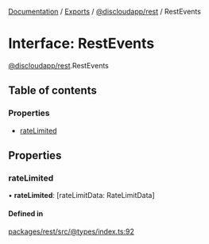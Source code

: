 [Documentation](../README.md) / [Exports](../modules.md) / [@discloudapp/rest](../modules/discloudapp_rest.md) / RestEvents

# Interface: RestEvents

[@discloudapp/rest](../modules/discloudapp_rest.md).RestEvents

## Table of contents

### Properties

- [rateLimited](discloudapp_rest.RestEvents-1.md#ratelimited)

## Properties

### rateLimited

• **rateLimited**: [rateLimitData: RateLimitData]

#### Defined in

[packages/rest/src/@types/index.ts:92](https://github.com/discloud/discloud.app/blob/a142e7d/packages/rest/src/@types/index.ts#L92)
